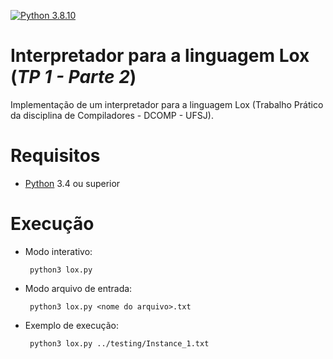 [![Python 3.8.10](https://img.shields.io/badge/python-3.8.10-blue.svg)](https://www.python.org/downloads/release/python-3810/)

# Interpretador para a linguagem Lox (_TP 1 - Parte 2_)
 Implementação de um interpretador para a linguagem Lox (Trabalho Prático da disciplina de Compiladores - DCOMP - UFSJ).
 
  # Requisitos
 
- [Python](https://python.org) 3.4 ou superior
       
 # Execução
 
- Modo interativo:
        
       python3 lox.py
       
- Modo arquivo de entrada:

       python3 lox.py <nome do arquivo>.txt
       
- Exemplo de execução:

       python3 lox.py ../testing/Instance_1.txt
